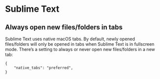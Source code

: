 # Sublime Text

## Always open new files/folders in tabs

Sublime Text uses native macOS tabs. By default, newly opened files/folders will only be opened in tabs when Sublime Text is in fullscreen mode. There’s a setting to always or never open new files/folders in a new tab:

```json5
{
	"native_tabs": "preferred",
}
```
